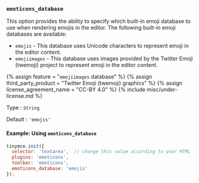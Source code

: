 ### `emoticons_database`

This option provides the ability to specify which built-in emoji database to use when rendering emojis in the editor. The following built-in emoji databases are available:
* `emojis` - This database uses Unicode characters to represent emoji in the editor content.
* `emojiimages` - This database uses images provided by the Twitter Emoji (twemoji) project to represent emoji in the editor content.

{% assign feature = "`emojiimages` database" %}
{% assign third_party_product = "Twitter Emoji (twemoji) graphics" %}
{% assign license_agreement_name = "CC-BY 4.0" %}
{% include misc/under-license.md %}

Type
: `String`

Default
: `'emojis'`

#### Example: Using `emoticons_database`

```js
tinymce.init({
  selector: 'textarea',  // change this value according to your HTML
  plugins: 'emoticons',
  toolbar: 'emoticons',
  emoticons_database: 'emojis'
});
```
